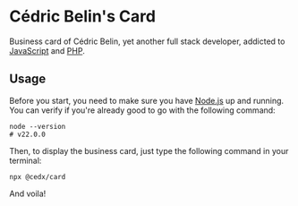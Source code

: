 # Cédric Belin's Card
Business card of Cédric Belin, yet another full stack developer,
addicted to [JavaScript](https://developer.mozilla.org/docs/Web/JavaScript) and [PHP](https://www.php.net).

## Usage
Before you start, you need to make sure you have [Node.js](https://nodejs.org) up and running.
You can verify if you're already good to go with the following command:

```shell
node --version
# v22.0.0
```

Then, to display the business card, just type the following command in your terminal:

```shell
npx @cedx/card
```

And voila!
